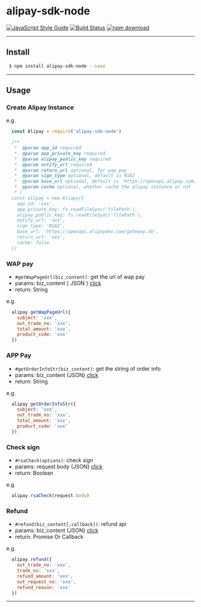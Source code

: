 # alipay-sdk-node

[![JavaScript Style Guide][style-image]][style-url]
[![Build Status][travis-image]][travis-url]
[![npm download][download-image]][download-url]

[style-image]: https://img.shields.io/badge/code_style-standard-brightgreen.svg
[style-url]: https://standardjs.com
[travis-image]: https://travis-ci.org/yolopunk/alipay-sdk-node.svg?branch=master
[travis-url]: https://travis-ci.org/yolopunk/alipay-sdk-node
[download-image]: https://img.shields.io/npm/dm/alipay-sdk-node.svg?style=flat-square
[download-url]: https://npmjs.org/package/alipay-sdk-node

---
## Install

```bash
 $ npm install alipay-sdk-node --save
```
---

## Usage

### Create Alipay Instance

e.g.
```js
  const Alipay = require('alipay-sdk-node')

  /**
   *  @param app_id required
   *  @param app_private_key required
   *  @param alipay_public_key required
   *  @param notify_url required
   *  @param return_url optional, for wap pay
   *  @param sign_type optional, default is RSA2
   *  @param base_url optional, default is 'https://openapi.alipay.com/gateway.do'
   *  @param cache optional, whether cache the alipay instance or not
   * /
  const alipay = new Aliapy({
    app_id: 'xxx',
    app_private_key: fs.readFileSync('filePath'),
    alipay_public_key: fs.readFileSync('filePath'),
    notify_url: 'xxx',
    sign_type: 'RSA2',
    base_url: 'https://openapi.alipaydev.com/gateway.do',
    return_url: 'xxx',
    cache: false
  })
```

### WAP pay
* `#getWapPageUrl(biz_content)`: get the url of wap pay
* params: biz_content { JSON } [click](https://docs.open.alipay.com/203/107090/)
* return: String

e.g.
```js
  alipay.getWapPageUrl({
    subject: 'xxx',
    out_trade_no: 'xxx',
    total_amount: 'xxx',
    product_code: 'xxx'
  })
```

### APP Pay
* `#getOrderInfoStr(biz_content)`: get the string of order info
* params: biz_content {JSON} [click](https://docs.open.alipay.com/204/105465/)
* return: String

e.g.
```js
  alipay.getOrderInfoStr({
    subject: 'xxx',
    out_trade_no: 'xxx',
    total_amount: 'xxx',
    product_code: 'xxx'
  })
```

### Check sign
* `#rsaCheck(options)`: check sign
* params: request body {JSON} [click](https://docs.open.alipay.com/204/105301/)
* return: Boolean

e.g.
```js
  alipay.rsaCheck(request.body)
```

### Refund
* `#refund(biz_content[,callback])`: refund api
* params: biz_content {JSON} [click](https://docs.open.alipay.com/api_1/alipay.trade.refund)
* return: Promise Or Callback

e.g.
```js
  alipay.refund({
    out_trade_no: 'xxx',
    trade_no: 'xxx',
    refund_amount: 'xxx',
    out_request_no: 'xxx',
    refund_reason: 'xxx'
  })
```
---
